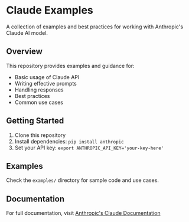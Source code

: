 # Claude Examples

A collection of examples and best practices for working with Anthropic's Claude AI model.

## Overview

This repository provides examples and guidance for:
- Basic usage of Claude API
- Writing effective prompts
- Handling responses
- Best practices
- Common use cases

## Getting Started

1. Clone this repository
2. Install dependencies: `pip install anthropic`
3. Set your API key: `export ANTHROPIC_API_KEY='your-key-here'`

## Examples

Check the `examples/` directory for sample code and use cases.

## Documentation

For full documentation, visit [Anthropic's Claude Documentation](https://docs.anthropic.com/claude/)